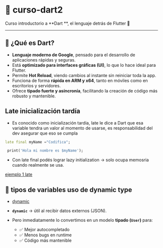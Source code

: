 # 📘 curso-dart2  
Curso introductorio a **Dart **, el lenguaje detrás de Flutter 🚀  

---

## 🔹 ¿Qué es Dart?  

- **Lenguaje moderno de Google**, pensado para el desarrollo de aplicaciones rápidas y seguras.  
- Está **optimizado para interfaces gráficas (UI)**, lo que lo hace ideal para Flutter.  
- Permite **Hot Reload**, viendo cambios al instante sin reiniciar toda la app.  
- Funciona de forma **rápida en ARM y x64**, tanto en móviles como en escritorios y servidores.  
- Ofrece **tipado fuerte y asíncronía**, facilitando la creación de código más robusto y mantenible.  


## Late inicialización tardía

- Es conocido como inicialización tardia, late le dice a Dart que esa variable tendra un valor al momento de usarse, es responsabilidad del dev asegurar que eso se cumpla

```dart
late final myName ="Codifica";

 print('Hola mi nombre es $myName');

```

- Con late final podés lograr lazy initialization → solo ocupa memosria cuando realmente se usa.

[ejemplo 1 late](01_dart-intro/01_ejemplo1.dart)

## 🔹 tipos de variables uso de dynamic type

- [dynamic ](01_dart-intro/02_tipos-de-variables.dart)

- **`dynamic`** → útil al recibir datos externos (JSON).  

- Pero inmediatamente lo convertimos en un modelo **tipado (`User`)** para:  
  - ✅ Mejor autocompletado  
  - ✅ Menos bugs en runtime  
  - ✅ Código más mantenible  
